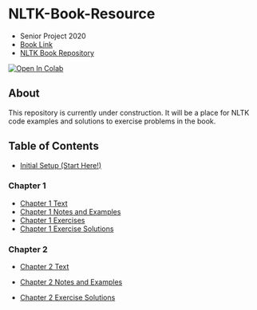 # NLTK-Book-Resource

* Senior Project 2020 
* [Book Link](http://www.nltk.org/book)
* [NLTK Book Repository](https://github.com/nltk/nltk_book)

[![Open In Colab](https://colab.research.google.com/assets/colab-badge.svg)](https://colab.research.google.com/github/betobob/NLTK-Book-Resource)

## About

This repository is currently under construction. It will be a place for NLTK code examples and solutions to exercise problems in the book. 

## Table of Contents

* [Initial Setup (Start Here!)](https://colab.research.google.com/github/BetoBob/NLTK-Book-Resource/blob/master/setup.ipynb)

### Chapter 1

* [Chapter 1 Text](http://www.nltk.org/book/ch01)
* [Chapter 1 Notes and Examples](https://colab.research.google.com/github/BetoBob/NLTK-Book-Resource/blob/master/01/1_notes.ipynb)
* [Chapter 1 Exercises](https://colab.research.google.com/github/BetoBob/NLTK-Book-Resource/blob/master/01/1_exercises.ipynb)
* [Chapter 1 Exercise Solutions](https://colab.research.google.com/github/BetoBob/NLTK-Book-Resource/blob/master/01/1_solutions.ipynb)

### Chapter 2

* [Chapter 2 Text](https://www.nltk.org/book/ch02.html)

* [Chapter 2 Notes and Examples](https://colab.research.google.com/github/BetoBob/NLTK-Book-Resource/blob/master/02/2_notes.ipynb)

* [Chapter 2 Exercise Solutions](https://colab.research.google.com/github/BetoBob/NLTK-Book-Resource/blob/master/02/2_solutions.ipynb)

